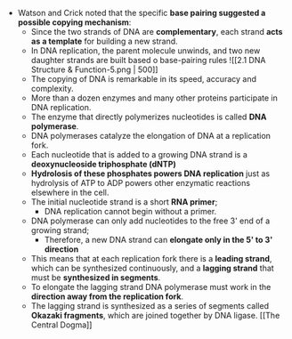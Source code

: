 - Watson and Crick noted that the specific **base pairing suggested a possible copying mechanism**:
	- Since the two strands of DNA are **complementary**, each strand **acts as a template** for building a new strand.
	- In DNA replication, the parent molecule unwinds, and two new daughter strands are built based o base-pairing rules ![[2.1 DNA Structure & Function-5.png | 500]]
	- The copying of DNA is remarkable in its speed, accuracy and complexity.
	- More than a dozen enzymes and many other proteins participate in DNA replication.
	- The enzyme that directly polymerizes nucleotides is called **DNA polymerase**.
	- DNA polymerases catalyze the elongation of DNA at a replication fork.
	- Each nucleotide that is added to a growing DNA strand is a **deoxynucleoside triphosphate (dNTP)**
	- **Hydrolosis of these phosphates powers DNA replication** just as hydrolysis of ATP to ADP powers other enzymatic reactions elsewhere in the cell.
	- The initial nucleotide strand is a short **RNA primer**;
		- DNA replication cannot begin without a primer.
	- DNA polymerase can only add nucleotides to the free 3' end of a growing strand;
		- Therefore, a new DNA strand can **elongate only in the 5' to 3' direction**
	- This means that at each replication fork there is a **leading strand**, which can be synthesized continuously, and a **lagging strand** that must be **synthesized in segments**.
	- To elongate the lagging strand DNA polymerase must work in the **direction away from the replication fork**.
	- The lagging strand is synthesized as a series of segments called **Okazaki fragments**, which are joined together by DNA ligase.
[[The Central Dogma]]
